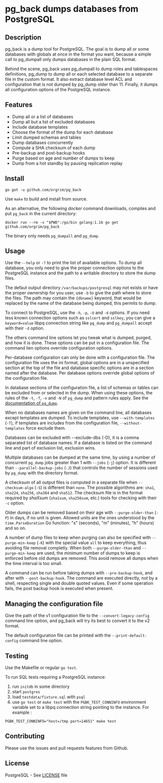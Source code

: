 # pg_back dumps databases from PostgreSQL

## Description

pg_back is a dump tool for PostgreSQL. The goal is to dump all or some
databases with globals at once in the format you want, because a simple call to
pg_dumpall only dumps databases in the plain SQL format.

Behind the scene, pg_back uses pg_dumpall to dump roles and tablespaces
definitions, pg_dump to dump all or each selected database to a separate file
in the custom format. It also extract database level ACL and configuration that
is not dumped by pg_dump older than 11. Finally, it dumps all configuration
options of the PostgreSQL instance.

## Features

* Dump all or a list of databases
* Dump all but a list of excluded databases
* Include database templates
* Choose the format of the dump for each database
* Limit dumped schemas and tables
* Dump databases concurrently
* Compute a SHA checksum of each dump
* Pre-backup and post-backup hooks
* Purge based on age and number of dumps to keep
* Dump from a hot standby by pausing replication replay

## Install

```
go get -u github.com/orgrim/pg_back
```

Use `make` to build and install from source.

As an alternative, the following *docker* command downloads, compiles and put `pg_back`
in the current directory:

```
docker run --rm -v "$PWD":/go/bin golang:1.16 go get github.com/orgrim/pg_back
```

The binary only needs `pg_dumpall` and `pg_dump`.

## Usage

Use the `--help` or `-?` to print the list of available options. To dump all
database, you only need to give the proper connection options to the PostgreSQL
instance and the path to a writable directory to store the dump files.

The defaut output directory `/var/backups/postgresql` may not exists or have
the proper ownership for you user, use `-b` to give the path where to store the
files. The path may contain the `{dbname}` keyword, that would be replaced by
the name of the database being dumped, this permits to dump.

To connect to PostgreSQL, use the `-h`, `-p`, `-U` and `-d` options. If you
need less known connection options such as `sslcert` and `sslkey`, you can give
a `keyword=value` libpq connection string like `pg_dump` and `pg_dumpall`
accept with their `-d` option.

The others command line options let you tweak what is dumped, purged, and how
it is done. These options can be put in a configuration file. The command lien
options override configuration options.

Per-database configuration can only be done with a configuration file. The
configuration file uses the ini format, global options are in a unspecified
section at the top of the file and database specific options are in a section
named after the database. Per database options override global options of the
configuration file.

In database sections of the configuration file, a list of schemas or tables can
be excluded from or selected in the dump. When using these options, the rules
of the `-t`, `-T`, `-n` and `-N` of `pg_dump` and pattern rules apply. See the
[documentation of `pg_dump`][pg_dump].

When no databases names are given on the command line, all databases except
templates are dumped. To include templates, use `--with-templates` (`-T`), if
templates are includes from the configuration file, `--without-templates` force
exclude them.

Databases can be excluded with --exclude-dbs (-D), it is a comma separated list
of database names. If a database is listed on the command line and part of
exclusion list, exclusion wins.

Multiple databases can be dumped at the same time, by using a number of
concurrent `pg_dump` jobs greater than 1 with `--jobs` (`-j`) option. It is different
than `--parallel-backup-jobs` (`-J`) that controls the number of sessions used by
`pg_dump` with the directory format.

A checksum of all output files is computed in a separate file when
`--checksum-algo` (`-S`) is different than `none`. The possible algorithms are:
`sha1`, `sha224`, `sha256`, `sha384` and `sha512`. The checksum file is in the
format required by _shaXsum_ (`sha1sum`, `sha256sum`, etc.) tools for checking
with their `-c` option.

Older dumps can be removed based on their age with `--purge-older-than` (`-P`)
in days, if no unit is given. Allowed units are the ones understood by the
`time.ParseDuration` Go function: "s" (seconds), "m" (minutes), "h" (hours) and
so on.

A number of dump files to keep when purging can also be specified with
`--purge-min-keep` (`-K`) with the special value `all` to keep everything, thus
avoiding file removal completly. When both `--purge-older-than` and
`--purge-min-keep` are used, the minimum number of dumps to keep is enforced
before old dumps are removed. This avoid remove all dumps when the time
interval is too small.

A command can be run before taking dumps with `--pre-backup-hook`, and after
with `--post-backup-hook`. The command are executed directly, not by a shell,
respecting single and double quoted values. Even if some operation fails, the
post backup hook is executed when present.

## Managing the configuration file

Give the path of the v1 configuration file to the `--convert-legacy-config`
command line option, and pg_back will try its best to convert it to the v2
format.

The default configuration file can be printed with the `--print-default-config`
command line option.

## Testing

Use the Makefile or regular `go test`.

To run SQL tests requiring a PostgreSQL instance:

1. run `initdb` in some directory
2. start `postgres`
3. load `testdata/fixture.sql` with `psql`
4. use `go test` or `make test` with the `PGBK_TEST_CONNINFO` environment
   variable set to a libpq connection string pointing to the instance. For
   example :

```
PGBK_TEST_CONNINFO="host=/tmp port=14651" make test
```

## Contributing

Please use the issues and pull requests features from Github.

## License

PostgreSQL - See [LICENSE][license] file

[license]: https://github.com/orgrim/pg_back/blob/master/LICENSE
[pg_dump]: https://www.postgresql.org/docs/current/app-pgdump.html
